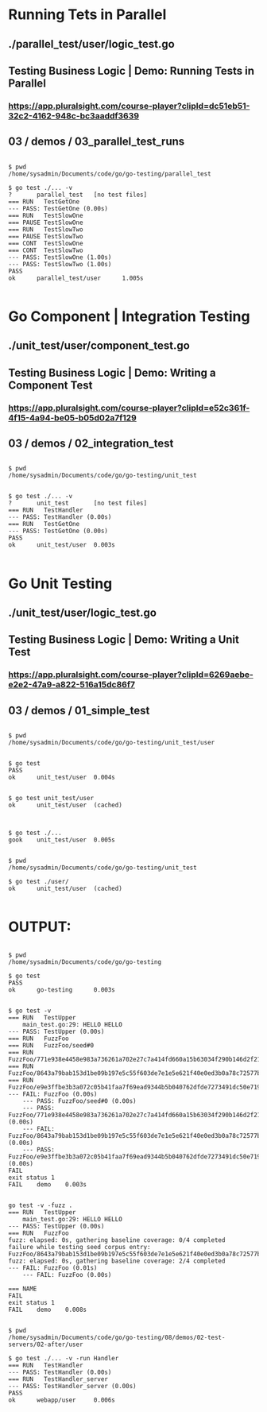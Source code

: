 # Running Tets in Parallel 
## ./parallel_test/user/logic_test.go
## Testing Business Logic | Demo: Running Tests in Parallel 
### https://app.pluralsight.com/course-player?clipId=dc51eb51-32c2-4162-948c-bc3aaddf3639
## 03 / demos / 03_parallel_test_runs 

```

$ pwd
/home/sysadmin/Documents/code/go/go-testing/parallel_test

$ go test ./... -v
?       parallel_test   [no test files]
=== RUN   TestGetOne
--- PASS: TestGetOne (0.00s)
=== RUN   TestSlowOne
=== PAUSE TestSlowOne
=== RUN   TestSlowTwo
=== PAUSE TestSlowTwo
=== CONT  TestSlowOne
=== CONT  TestSlowTwo
--- PASS: TestSlowOne (1.00s)
--- PASS: TestSlowTwo (1.00s)
PASS
ok      parallel_test/user      1.005s


```

# Go Component | Integration Testing 
## ./unit_test/user/component_test.go
## Testing Business Logic | Demo: Writing a Component Test
### https://app.pluralsight.com/course-player?clipId=e52c361f-4f15-4a94-be05-b05d02a7f129
## 03 / demos / 02_integration_test 

```

$ pwd
/home/sysadmin/Documents/code/go/go-testing/unit_test


$ go test ./... -v
?       unit_test       [no test files]
=== RUN   TestHandler
--- PASS: TestHandler (0.00s)
=== RUN   TestGetOne
--- PASS: TestGetOne (0.00s)
PASS
ok      unit_test/user  0.003s


```


# Go Unit Testing 
## ./unit_test/user/logic_test.go
## Testing Business Logic | Demo: Writing a Unit Test
### https://app.pluralsight.com/course-player?clipId=6269aebe-e2e2-47a9-a822-516a15dc86f7
## 03 / demos / 01_simple_test 

```

$ pwd
/home/sysadmin/Documents/code/go/go-testing/unit_test/user


$ go test 
PASS
ok      unit_test/user  0.004s


$ go test unit_test/user
ok      unit_test/user  (cached)



$ go test ./...
gook    unit_test/user  0.005s


$ pwd
/home/sysadmin/Documents/code/go/go-testing/unit_test

$ go test ./user/
ok      unit_test/user  (cached)


```


# OUTPUT:

```

$ pwd
/home/sysadmin/Documents/code/go/go-testing

$ go test
PASS
ok      go-testing      0.003s


$ go test -v
=== RUN   TestUpper
    main_test.go:29: HELLO HELLO
--- PASS: TestUpper (0.00s)
=== RUN   FuzzFoo
=== RUN   FuzzFoo/seed#0
=== RUN   FuzzFoo/771e938e4458e983a736261a702e27c7a414fd660a15b63034f290b146d2f217
=== RUN   FuzzFoo/8643a79bab153d1be09b197e5c55f603de7e1e5e621f40e0ed3b0a78c72577b3
=== RUN   FuzzFoo/e9e3ffbe3b3a072c05b41faa7f69ead9344b5b040762dfde7273491dc50e7197
--- FAIL: FuzzFoo (0.00s)
    --- PASS: FuzzFoo/seed#0 (0.00s)
    --- PASS: FuzzFoo/771e938e4458e983a736261a702e27c7a414fd660a15b63034f290b146d2f217 (0.00s)
    --- FAIL: FuzzFoo/8643a79bab153d1be09b197e5c55f603de7e1e5e621f40e0ed3b0a78c72577b3 (0.00s)
    --- PASS: FuzzFoo/e9e3ffbe3b3a072c05b41faa7f69ead9344b5b040762dfde7273491dc50e7197 (0.00s)
FAIL
exit status 1
FAIL    demo    0.003s


go test -v -fuzz .
=== RUN   TestUpper
    main_test.go:29: HELLO HELLO
--- PASS: TestUpper (0.00s)
=== RUN   FuzzFoo
fuzz: elapsed: 0s, gathering baseline coverage: 0/4 completed
failure while testing seed corpus entry: FuzzFoo/8643a79bab153d1be09b197e5c55f603de7e1e5e621f40e0ed3b0a78c72577b3
fuzz: elapsed: 0s, gathering baseline coverage: 2/4 completed
--- FAIL: FuzzFoo (0.01s)
    --- FAIL: FuzzFoo (0.00s)
    
=== NAME  
FAIL
exit status 1
FAIL    demo    0.008s


$ pwd
/home/sysadmin/Documents/code/go/go-testing/08/demos/02-test-servers/02-after/user

$ go test ./... -v -run Handler
=== RUN   TestHandler
--- PASS: TestHandler (0.00s)
=== RUN   TestHandler_server
--- PASS: TestHandler_server (0.00s)
PASS
ok      webapp/user     0.006s



```